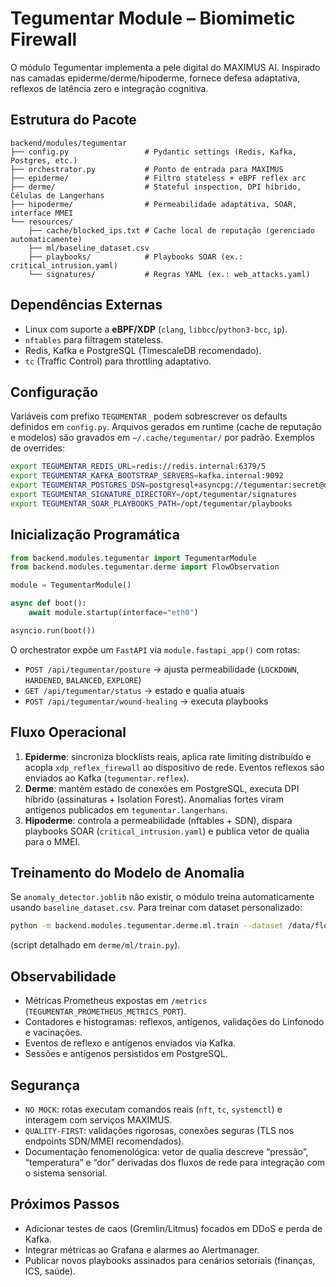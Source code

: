 # Tegumentar Module – Biomimetic Firewall

O módulo Tegumentar implementa a pele digital do MAXIMUS AI. Inspirado nas camadas epiderme/derme/hipoderme, fornece defesa adaptativa, reflexos de latência zero e integração cognitiva.

## Estrutura do Pacote

```
backend/modules/tegumentar
├── config.py                 # Pydantic settings (Redis, Kafka, Postgres, etc.)
├── orchestrator.py           # Ponto de entrada para MAXIMUS
├── epiderme/                 # Filtro stateless + eBPF reflex arc
├── derme/                    # Stateful inspection, DPI híbrido, Células de Langerhans
├── hipoderme/                # Permeabilidade adaptativa, SOAR, interface MMEI
└── resources/
    ├── cache/blocked_ips.txt # Cache local de reputação (gerenciado automaticamente)
    ├── ml/baseline_dataset.csv
    ├── playbooks/            # Playbooks SOAR (ex.: critical_intrusion.yaml)
    └── signatures/           # Regras YAML (ex.: web_attacks.yaml)
```

## Dependências Externas

- Linux com suporte a **eBPF/XDP** (`clang`, `libbcc`/`python3-bcc`, `ip`).
- `nftables` para filtragem stateless.
- Redis, Kafka e PostgreSQL (TimescaleDB recomendado).
- `tc` (Traffic Control) para throttling adaptativo.

## Configuração

Variáveis com prefixo `TEGUMENTAR_` podem sobrescrever os defaults definidos em `config.py`. Arquivos gerados em runtime
(cache de reputação e modelos) são gravados em `~/.cache/tegumentar/` por padrão.
Exemplos de overrides:

```bash
export TEGUMENTAR_REDIS_URL=redis://redis.internal:6379/5
export TEGUMENTAR_KAFKA_BOOTSTRAP_SERVERS=kafka.internal:9092
export TEGUMENTAR_POSTGRES_DSN=postgresql+asyncpg://tegumentar:secret@db/tegumentar
export TEGUMENTAR_SIGNATURE_DIRECTORY=/opt/tegumentar/signatures
export TEGUMENTAR_SOAR_PLAYBOOKS_PATH=/opt/tegumentar/playbooks
```

## Inicialização Programática

```python
from backend.modules.tegumentar import TegumentarModule
from backend.modules.tegumentar.derme import FlowObservation

module = TegumentarModule()

async def boot():
    await module.startup(interface="eth0")

asyncio.run(boot())
```

O orchestrator expõe um `FastAPI` via `module.fastapi_app()` com rotas:

- `POST /api/tegumentar/posture` → ajusta permeabilidade (`LOCKDOWN`, `HARDENED`, `BALANCED`, `EXPLORE`)
- `GET /api/tegumentar/status` → estado e qualia atuais
- `POST /api/tegumentar/wound-healing` → executa playbooks

## Fluxo Operacional

1. **Epiderme**: sincroniza blocklists reais, aplica rate limiting distribuído e acopla `xdp_reflex_firewall` ao dispositivo de rede. Eventos reflexos são enviados ao Kafka (`tegumentar.reflex`).
2. **Derme**: mantém estado de conexões em PostgreSQL, executa DPI híbrido (assinaturas + Isolation Forest). Anomalias fortes viram antígenos publicados em `tegumentar.langerhans`.
3. **Hipoderme**: controla a permeabilidade (nftables + SDN), dispara playbooks SOAR (`critical_intrusion.yaml`) e publica vetor de qualia para o MMEI.

## Treinamento do Modelo de Anomalia

Se `anomaly_detector.joblib` não existir, o módulo treina automaticamente usando `baseline_dataset.csv`. Para treinar com dataset personalizado:

```bash
python -m backend.modules.tegumentar.derme.ml.train --dataset /data/flows.csv --output /etc/tegumentar/models/anomaly_detector.joblib
```

(script detalhado em `derme/ml/train.py`).

## Observabilidade

- Métricas Prometheus expostas em `/metrics` (`TEGUMENTAR_PROMETHEUS_METRICS_PORT`).
- Contadores e histogramas: reflexos, antígenos, validações do Linfonodo e vacinações.
- Eventos de reflexo e antígenos enviados via Kafka.
- Sessões e antígenos persistidos em PostgreSQL.

## Segurança

- `NO MOCK`: rotas executam comandos reais (`nft`, `tc`, `systemctl`) e interagem com serviços MAXIMUS.
- `QUALITY-FIRST`: validações rigorosas, conexões seguras (TLS nos endpoints SDN/MMEI recomendados).
- Documentação fenomenológica: vetor de qualia descreve “pressão”, “temperatura” e “dor” derivadas dos fluxos de rede para integração com o sistema sensorial.

## Próximos Passos

- Adicionar testes de caos (Gremlin/Litmus) focados em DDoS e perda de Kafka.
- Integrar métricas ao Grafana e alarmes ao Alertmanager.
- Publicar novos playbooks assinados para cenários setoriais (finanças, ICS, saúde).
